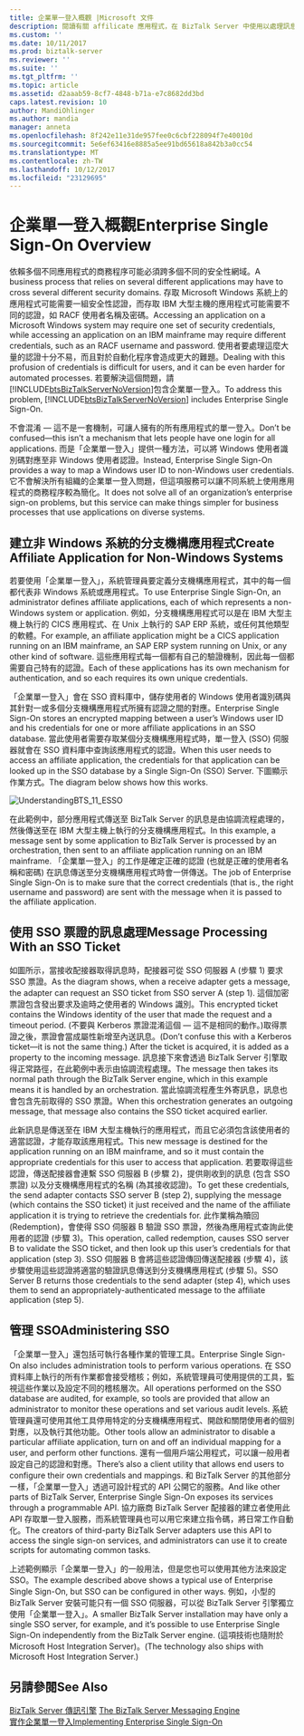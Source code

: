 ```yaml
---
title: 企業單一登入概觀 |Microsoft 文件
description: 閱讀有關 affilicate 應用程式，在 BizTalk Server 中使用以處理訊息，以及 adminster SSO 的 SSO 票證
ms.custom: ''
ms.date: 10/11/2017
ms.prod: biztalk-server
ms.reviewer: ''
ms.suite: ''
ms.tgt_pltfrm: ''
ms.topic: article
ms.assetid: d2aaab59-8cf7-4848-b71a-e7c8682dd3bd
caps.latest.revision: 10
author: MandiOhlinger
ms.author: mandia
manager: anneta
ms.openlocfilehash: 8f242e11e31de957fee0c6cbf228094f7e40010d
ms.sourcegitcommit: 5e6ef63416e8885a5ee91bd65618a842b3a0cc54
ms.translationtype: MT
ms.contentlocale: zh-TW
ms.lasthandoff: 10/12/2017
ms.locfileid: "23129695"
---
```

# <a name="enterprise-single-sign-on-overview"></a><span data-ttu-id="25ba7-103">企業單一登入概觀</span><span class="sxs-lookup"><span data-stu-id="25ba7-103">Enterprise Single Sign-On Overview</span></span>
<span data-ttu-id="25ba7-104">依賴多個不同應用程式的商務程序可能必須跨多個不同的安全性網域。</span><span class="sxs-lookup"><span data-stu-id="25ba7-104">A business process that relies on several different applications may have to cross several different security domains.</span></span> <span data-ttu-id="25ba7-105">存取 Microsoft Windows 系統上的應用程式可能需要一組安全性認證，而存取 IBM 大型主機的應用程式可能需要不同的認證，如 RACF 使用者名稱及密碼。</span><span class="sxs-lookup"><span data-stu-id="25ba7-105">Accessing an application on a Microsoft Windows system may require one set of security credentials, while accessing an application on an IBM mainframe may require different credentials, such as an RACF username and password.</span></span> <span data-ttu-id="25ba7-106">使用者要處理這麼大量的認證十分不易，而且對於自動化程序會造成更大的難題。</span><span class="sxs-lookup"><span data-stu-id="25ba7-106">Dealing with this profusion of credentials is difficult for users, and it can be even harder for automated processes.</span></span> <span data-ttu-id="25ba7-107">若要解決這個問題，請[!INCLUDE[btsBizTalkServerNoVersion](../includes/btsbiztalkservernoversion-md.md)]包含企業單一登入。</span><span class="sxs-lookup"><span data-stu-id="25ba7-107">To address this problem, [!INCLUDE[btsBizTalkServerNoVersion](../includes/btsbiztalkservernoversion-md.md)] includes Enterprise Single Sign-On.</span></span>  
  
 <span data-ttu-id="25ba7-108">不會混淆 — 這不是一套機制，可讓人擁有的所有應用程式的單一登入。</span><span class="sxs-lookup"><span data-stu-id="25ba7-108">Don’t be confused—this isn’t a mechanism that lets people have one login for all applications.</span></span> <span data-ttu-id="25ba7-109">而是「企業單一登入」提供一種方法，可以將 Windows 使用者識別碼對應至非 Windows 使用者認證。</span><span class="sxs-lookup"><span data-stu-id="25ba7-109">Instead, Enterprise Single Sign-On provides a way to map a Windows user ID to non-Windows user credentials.</span></span> <span data-ttu-id="25ba7-110">它不會解決所有組織的企業單一登入問題，但這項服務可以讓不同系統上使用應用程式的商務程序較為簡化。</span><span class="sxs-lookup"><span data-stu-id="25ba7-110">It does not solve all of an organization’s enterprise sign-on problems, but this service can make things simpler for business processes that use applications on diverse systems.</span></span>  
  
## <a name="create-affiliate-application-for-non-windows-systems"></a><span data-ttu-id="25ba7-111">建立非 Windows 系統的分支機構應用程式</span><span class="sxs-lookup"><span data-stu-id="25ba7-111">Create Affiliate Application for Non-Windows Systems</span></span>  
 <span data-ttu-id="25ba7-112">若要使用「企業單一登入」，系統管理員要定義分支機構應用程式，其中的每一個都代表非 Windows 系統或應用程式。</span><span class="sxs-lookup"><span data-stu-id="25ba7-112">To use Enterprise Single Sign-On, an administrator defines affiliate applications, each of which represents a non-Windows system or application.</span></span> <span data-ttu-id="25ba7-113">例如，分支機構應用程式可以是在 IBM 大型主機上執行的 CICS 應用程式、在 Unix 上執行的 SAP ERP 系統，或任何其他類型的軟體。</span><span class="sxs-lookup"><span data-stu-id="25ba7-113">For example, an affiliate application might be a CICS application running on an IBM mainframe, an SAP ERP system running on Unix, or any other kind of software.</span></span> <span data-ttu-id="25ba7-114">這些應用程式每一個都有自己的驗證機制，因此每一個都需要自己特有的認證。</span><span class="sxs-lookup"><span data-stu-id="25ba7-114">Each of these applications has its own mechanism for authentication, and so each requires its own unique credentials.</span></span>  
  
 <span data-ttu-id="25ba7-115">「企業單一登入」會在 SSO 資料庫中，儲存使用者的 Windows 使用者識別碼與其針對一或多個分支機構應用程式所擁有認證之間的對應。</span><span class="sxs-lookup"><span data-stu-id="25ba7-115">Enterprise Single Sign-On stores an encrypted mapping between a user’s Windows user ID and his credentials for one or more affiliate applications in an SSO database.</span></span> <span data-ttu-id="25ba7-116">當此使用者需要存取某個分支機構應用程式時，單一登入 (SSO) 伺服器就會在 SSO 資料庫中查詢該應用程式的認證。</span><span class="sxs-lookup"><span data-stu-id="25ba7-116">When this user needs to access an affiliate application, the credentials for that application can be looked up in the SSO database by a Single Sign-On (SSO) Server.</span></span> <span data-ttu-id="25ba7-117">下圖顯示作業方式。</span><span class="sxs-lookup"><span data-stu-id="25ba7-117">The diagram below shows how this works.</span></span>  
  
 ![](../core/media/understandingbts-11-esso.gif "UnderstandingBTS_11_ESSO")  
  
 <span data-ttu-id="25ba7-118">在此範例中，部分應用程式傳送至 BizTalk Server 的訊息是由協調流程處理的，然後傳送至在 IBM 大型主機上執行的分支機構應用程式。</span><span class="sxs-lookup"><span data-stu-id="25ba7-118">In this example, a message sent by some application to BizTalk Server is processed by an orchestration, then sent to an affiliate application running on an IBM mainframe.</span></span> <span data-ttu-id="25ba7-119">「企業單一登入」的工作是確定正確的認證 (也就是正確的使用者名稱和密碼) 在訊息傳送至分支機構應用程式時會一併傳送。</span><span class="sxs-lookup"><span data-stu-id="25ba7-119">The job of Enterprise Single Sign-On is to make sure that the correct credentials (that is., the right username and password) are sent with the message when it is passed to the affiliate application.</span></span>  
  
## <a name="message-processing-with-an-sso-ticket"></a><span data-ttu-id="25ba7-120">使用 SSO 票證的訊息處理</span><span class="sxs-lookup"><span data-stu-id="25ba7-120">Message Processing With an SSO Ticket</span></span>  
 <span data-ttu-id="25ba7-121">如圖所示，當接收配接器取得訊息時，配接器可從 SSO 伺服器 A (步驟 1) 要求 SSO 票證。</span><span class="sxs-lookup"><span data-stu-id="25ba7-121">As the diagram shows, when a receive adapter gets a message, the adapter can request an SSO ticket from SSO server A (step 1).</span></span> <span data-ttu-id="25ba7-122">這個加密票證包含發出要求及逾時之使用者的 Windows 識別。</span><span class="sxs-lookup"><span data-stu-id="25ba7-122">This encrypted ticket contains the Windows identity of the user that made the request and a timeout period.</span></span> <span data-ttu-id="25ba7-123">(不要與 Kerberos 票證混淆這個 — 這不是相同的動作。)取得票證之後，票證會當成屬性新增至內送訊息。</span><span class="sxs-lookup"><span data-stu-id="25ba7-123">(Don’t confuse this with a Kerberos ticket—it is not the same thing.) After the ticket is acquired, it is added as a property to the incoming message.</span></span> <span data-ttu-id="25ba7-124">訊息接下來會透過 BizTalk Server 引擎取得正常路徑，在此範例中表示由協調流程處理。</span><span class="sxs-lookup"><span data-stu-id="25ba7-124">The message then takes its normal path through the BizTalk Server engine, which in this example means it is handled by an orchestration.</span></span> <span data-ttu-id="25ba7-125">當此協調流程產生外寄訊息，訊息也會包含先前取得的 SSO 票證。</span><span class="sxs-lookup"><span data-stu-id="25ba7-125">When this orchestration generates an outgoing message, that message also contains the SSO ticket acquired earlier.</span></span>  
  
 <span data-ttu-id="25ba7-126">此新訊息是傳送至在 IBM 大型主機執行的應用程式，而且它必須包含該使用者的適當認證，才能存取該應用程式。</span><span class="sxs-lookup"><span data-stu-id="25ba7-126">This new message is destined for the application running on an IBM mainframe, and so it must contain the appropriate credentials for this user to access that application.</span></span> <span data-ttu-id="25ba7-127">若要取得這些認證，傳送配接器會連繫 SSO 伺服器 B (步驟 2)，提供剛收到的訊息 (包含 SSO 票證) 以及分支機構應用程式的名稱 (為其接收認證)。</span><span class="sxs-lookup"><span data-stu-id="25ba7-127">To get these credentials, the send adapter contacts SSO server B (step 2), supplying the message (which contains the SSO ticket) it just received and the name of the affiliate application it is trying to retrieve the credentials for.</span></span> <span data-ttu-id="25ba7-128">此作業稱為贖回 (Redemption)，會使得 SSO 伺服器 B 驗證 SSO 票證，然後為應用程式查詢此使用者的認證 (步驟 3)。</span><span class="sxs-lookup"><span data-stu-id="25ba7-128">This operation, called redemption, causes SSO server B to validate the SSO ticket, and then look up this user’s credentials for that application (step 3).</span></span> <span data-ttu-id="25ba7-129">SSO 伺服器 B 會將這些認證傳回傳送配接器 (步驟 4)，該步驟使用這些認證將適當的驗證訊息傳送到分支機構應用程式 (步驟 5)。</span><span class="sxs-lookup"><span data-stu-id="25ba7-129">SSO Server B returns those credentials to the send adapter (step 4), which uses them to send an appropriately-authenticated message to the affiliate application (step 5).</span></span>  
  
## <a name="administering-sso"></a><span data-ttu-id="25ba7-130">管理 SSO</span><span class="sxs-lookup"><span data-stu-id="25ba7-130">Administering SSO</span></span>  
 <span data-ttu-id="25ba7-131">「企業單一登入」還包括可執行各種作業的管理工具。</span><span class="sxs-lookup"><span data-stu-id="25ba7-131">Enterprise Single Sign-On also includes administration tools to perform various operations.</span></span> <span data-ttu-id="25ba7-132">在 SSO 資料庫上執行的所有作業都會接受稽核；例如，系統管理員可使用提供的工具，監視這些作業以及設定不同的稽核層次。</span><span class="sxs-lookup"><span data-stu-id="25ba7-132">All operations performed on the SSO database are audited, for example, so tools are provided that allow an administrator to monitor these operations and set various audit levels.</span></span> <span data-ttu-id="25ba7-133">系統管理員還可使用其他工具停用特定的分支機構應用程式、開啟和關閉使用者的個別對應，以及執行其他功能。</span><span class="sxs-lookup"><span data-stu-id="25ba7-133">Other tools allow an administrator to disable a particular affiliate application, turn on and off an individual mapping for a user, and perform other functions.</span></span> <span data-ttu-id="25ba7-134">還有一個用戶端公用程式，可以讓一般用者設定自己的認證和對應。</span><span class="sxs-lookup"><span data-stu-id="25ba7-134">There’s also a client utility that allows end users to configure their own credentials and mappings.</span></span> <span data-ttu-id="25ba7-135">和 BizTalk Server 的其他部分一樣，「企業單一登入」透過可設計程式的 API 公開它的服務。</span><span class="sxs-lookup"><span data-stu-id="25ba7-135">And like other parts of BizTalk Server, Enterprise Single Sign-On exposes its services through a programmable API.</span></span> <span data-ttu-id="25ba7-136">協力廠商 BizTalk Server 配接器的建立者使用此 API 存取單一登入服務，而系統管理員也可以用它來建立指令碼，將日常工作自動化。</span><span class="sxs-lookup"><span data-stu-id="25ba7-136">The creators of third-party BizTalk Server adapters use this API to access the single sign-on services, and administrators can use it to create scripts for automating common tasks.</span></span>  
  
 <span data-ttu-id="25ba7-137">上述範例顯示「企業單一登入」的一般用法，但是您也可以使用其他方法來設定 SSO。</span><span class="sxs-lookup"><span data-stu-id="25ba7-137">The example described above shows a typical use of Enterprise Single Sign-On, but SSO can be configured in other ways.</span></span> <span data-ttu-id="25ba7-138">例如，小型的 BizTalk Server 安裝可能只有一個 SSO 伺服器，可以從 BizTalk Server 引擎獨立使用「企業單一登入」。</span><span class="sxs-lookup"><span data-stu-id="25ba7-138">A smaller BizTalk Server installation may have only a single SSO server, for example, and it’s possible to use Enterprise Single Sign-On independently from the BizTalk Server engine.</span></span> <span data-ttu-id="25ba7-139">(這項技術也隨附於 Microsoft Host Integration Server)。</span><span class="sxs-lookup"><span data-stu-id="25ba7-139">(The technology also ships with Microsoft Host Integration Server.)</span></span>  
  
## <a name="see-also"></a><span data-ttu-id="25ba7-140">另請參閱</span><span class="sxs-lookup"><span data-stu-id="25ba7-140">See Also</span></span>  
 <span data-ttu-id="25ba7-141">[BizTalk Server 傳訊引擎](../core/the-biztalk-server-messaging-engine.md) </span><span class="sxs-lookup"><span data-stu-id="25ba7-141">[The BizTalk Server Messaging Engine](../core/the-biztalk-server-messaging-engine.md) </span></span>  
 [<span data-ttu-id="25ba7-142">實作企業單一登入</span><span class="sxs-lookup"><span data-stu-id="25ba7-142">Implementing Enterprise Single Sign-On</span></span>](../core/implementing-enterprise-single-sign-on.md)

